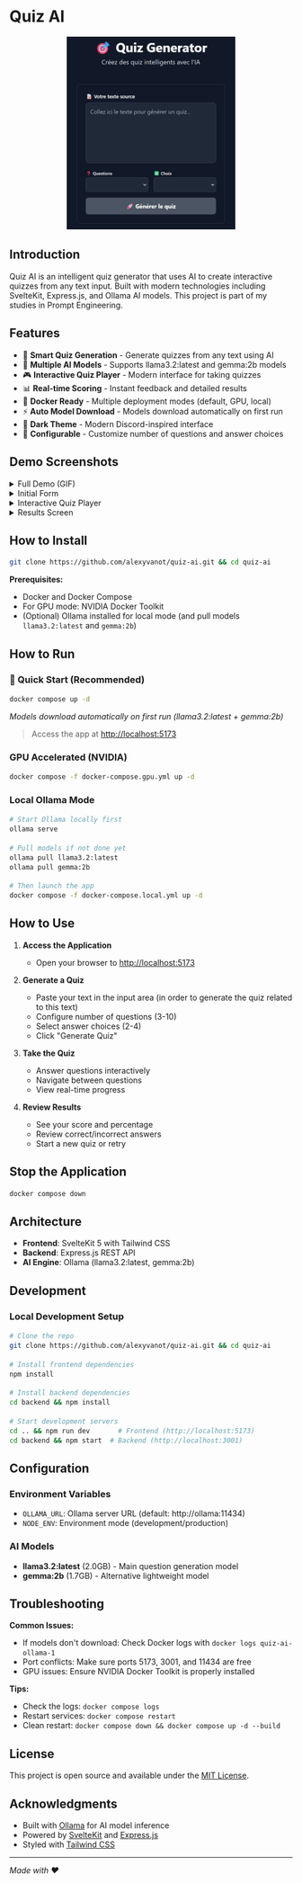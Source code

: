 # Quiz AI

<div align="center">
  <img src="./src/lib/assets/demo_init.png" alt="Quiz AI Demo" width="300">
</div>

## Introduction

Quiz AI is an intelligent quiz generator that uses AI to create interactive quizzes from any text input. Built with modern technologies including SvelteKit, Express.js, and Ollama AI models. This project is part of my studies in Prompt Engineering.

## Features

- 🎯 **Smart Quiz Generation** - Generate quizzes from any text using AI
- 🤖 **Multiple AI Models** - Supports llama3.2:latest and gemma:2b models  
- 🎮 **Interactive Quiz Player** - Modern interface for taking quizzes
- 📊 **Real-time Scoring** - Instant feedback and detailed results
- 🐳 **Docker Ready** - Multiple deployment modes (default, GPU, local)
- ⚡ **Auto Model Download** - Models download automatically on first run
- 🌙 **Dark Theme** - Modern Discord-inspired interface
- 🔧 **Configurable** - Customize number of questions and answer choices

## Demo Screenshots
<details>
    <summary>Full Demo (GIF)</summary>
    <div align="center">
        <img src="./src/lib/assets/demo_quiz.gif" alt="Quiz AI Demo" width="350">
        <br>
        <a href="./prompts/story2.txt">Used text source here</a>
    </div>
</details>

<details>
    <summary>Initial Form</summary>
    <div align="center">
        <img src="./src/lib/assets/demo_init.png" alt="Quiz AI Initial Form" width="350">
        <br>
        <em>Input text and configure quiz settings</em>
    </div>
</details>

<details>
    <summary>Interactive Quiz Player</summary>
    <div align="center">
        <img src="./src/lib/assets/demo_player.png" alt="Quiz Player" width="350">
        <br>
        <em>Interactive quiz player with progress tracking</em>
    </div>
</details>

<details>
    <summary>Results Screen</summary>
    <div align="center">
        <img src="./src/lib/assets/demo_result.png" alt="Results Screen" width="350">
        <br>
        <em>Detailed results with score breakdown and answer review</em>
    </div>
</details>

## How to Install

```bash
git clone https://github.com/alexyvanot/quiz-ai.git && cd quiz-ai
```

**Prerequisites:**

- Docker and Docker Compose
- For GPU mode: NVIDIA Docker Toolkit
- (Optional) Ollama installed for local mode (and pull models `llama3.2:latest` and `gemma:2b`)

## How to Run

### 🚀 Quick Start (Recommended)

```bash
docker compose up -d
```
*Models download automatically on first run (llama3.2:latest + gemma:2b)*
> Access the app at [http://localhost:5173](http://localhost:5173)

### GPU Accelerated (NVIDIA)

```bash
docker compose -f docker-compose.gpu.yml up -d
```

### Local Ollama Mode

```bash
# Start Ollama locally first
ollama serve

# Pull models if not done yet
ollama pull llama3.2:latest
ollama pull gemma:2b

# Then launch the app
docker compose -f docker-compose.local.yml up -d
```

## How to Use

1. **Access the Application**
   - Open your browser to [http://localhost:5173](http://localhost:5173)

2. **Generate a Quiz**
   - Paste your text in the input area (in order to generate the quiz related to this text)
   - Configure number of questions (3-10)
   - Select answer choices (2-4)
   - Click "Generate Quiz"

3. **Take the Quiz**
   - Answer questions interactively
   - Navigate between questions
   - View real-time progress

4. **Review Results**
   - See your score and percentage
   - Review correct/incorrect answers
   - Start a new quiz or retry

## Stop the Application

```bash
docker compose down
```

## Architecture

- **Frontend**: SvelteKit 5 with Tailwind CSS
- **Backend**: Express.js REST API
- **AI Engine**: Ollama (llama3.2:latest, gemma:2b)

## Development

### Local Development Setup

```bash
# Clone the repo
git clone https://github.com/alexyvanot/quiz-ai.git && cd quiz-ai

# Install frontend dependencies
npm install

# Install backend dependencies
cd backend && npm install

# Start development servers
cd .. && npm run dev       # Frontend (http://localhost:5173)
cd backend && npm start  # Backend (http://localhost:3001)
```

## Configuration

### Environment Variables

- `OLLAMA_URL`: Ollama server URL (default: http://ollama:11434)
- `NODE_ENV`: Environment mode (development/production)

### AI Models

- **llama3.2:latest** (2.0GB) - Main question generation model
- **gemma:2b** (1.7GB) - Alternative lightweight model

## Troubleshooting

**Common Issues:**

- If models don't download: Check Docker logs with `docker logs quiz-ai-ollama-1`
- Port conflicts: Make sure ports 5173, 3001, and 11434 are free
- GPU issues: Ensure NVIDIA Docker Toolkit is properly installed

**Tips:**

- Check the logs: `docker compose logs`
- Restart services: `docker compose restart`
- Clean restart: `docker compose down && docker compose up -d --build`

## License

This project is open source and available under the [MIT License](LICENSE).

## Acknowledgments

- Built with [Ollama](https://ollama.com/) for AI model inference
- Powered by [SvelteKit](https://kit.svelte.dev/) and [Express.js](https://expressjs.com/)
- Styled with [Tailwind CSS](https://tailwindcss.com/)

---

*Made with ❤️*
